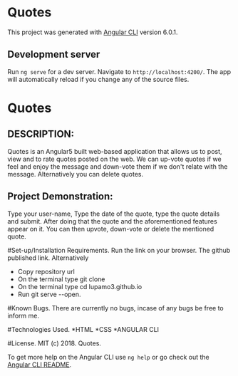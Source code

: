 # Quotes

This project was generated with [Angular CLI](https://github.com/angular/angular-cli) version 6.0.1.

## Development server

Run `ng serve` for a dev server. Navigate to `http://localhost:4200/`. The app will automatically reload if you change any of the source files.

# Quotes

## DESCRIPTION:
Quotes is an Angular5 built web-based application that allows us to post, view and to rate quotes posted on the web. We can up-vote quotes if we feel and enjoy the message and down-vote them if we don't relate with the message. Alternatively you can delete quotes.

## Project Demonstration:
Type your user-name, Type the date of the quote, type the quote details and submit. After doing that the quote and the aforementioned features appear on it. You can then upvote, down-vote or delete the mentioned quote.

#Set-up/Installation Requirements.
Run the link on your browser. The github published link.
Alternatively
* Copy repository url
* On the terminal type git clone
* On the terminal type cd lupamo3.github.io
* Run git serve --open.

#Known Bugs.
There are currently no bugs, incase of any bugs be free to inform me.

#Technologies Used.
*HTML
*CSS
*ANGULAR CLI

#License.
MIT (c) 2018. Quotes. 

To get more help on the Angular CLI use `ng help` or go check out the [Angular CLI README](https://github.com/angular/angular-cli/blob/master/README.md).
